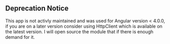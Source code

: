 ## Deprecation Notice

This app is not activly maintained and was used for Angular version < 4.0.0, if you are on a later version consider using HttpClient which is available on the latest version. I will open source the module that if there is enough demand for it.
